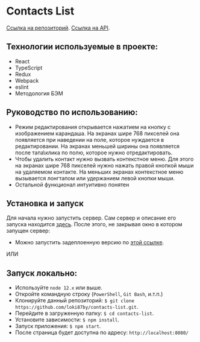 # Contacts List

[Ссылка на репозиторий](https://github.com/loki87by/contacts-list).
[Ссылка на API](https://github.com/loki87by/contacts-list-api).

## Технологии используемые в проекте:
- React
- TypeScript
- Redux
- Webpack
- eslint
- Методология БЭМ

## Руководство по использованию:
- Режим редактирования открывается нажатием на кнопку с изображением карандаша. На экранах шире 768 пикселей она появляется при наведении на поле, которое нуждается в редактировании. На экранах меньшей ширины она появляется после тапа\клика по полю, которое нужно отредактировать.
- Чтобы удалить контакт нужно вызвать контекстное меню. Для этого на экранах шире 768 пикселей нужно нажать правой кнопкой мыши на удаляемом контакте. На меньших экранах контекстное меню вызывается лонгтапом или удержанием левой кнопки мыши.
- Остальной функционал интуитивно понятен

## Установка и запуск

Для начала нужно запустить сервер. Сам сервер и описание его запуска находится [здесь](https://github.com/loki87by/contacts-list-api).
После этого, не закрывая окно в котором запущен сервер:

- Можно запустить задеплоенную версию по [этой ссылке](https://loki87by.github.io/contact-list/).

ИЛИ

## Запуск локально:
- Используйте `node 12.x` или выше.
- Откройте командную строку (`PowerShell`, `Git Bash`, и.т.п.)
- Клонируйте данный репозиторий: `$ git clone https://github.com/loki87by/contacts-list.git`.
- Перейдите в загруженную папку: `$ cd contacts-list`.
- Установите зависимости: `$ npm install`.
- Запуск приложения: `$ npm start`.
- После страница будет доступна по адресу: `http://localhost:8080/`
